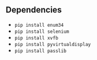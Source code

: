 Dependencies
---------
+ `pip install enum34`
+ `pip install selenium`
+ `pip install xvfb`
+ `pip install pyvirtualdisplay`
+ `pip install passlib`